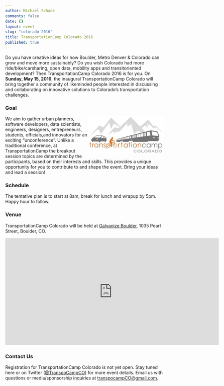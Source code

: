 ```yaml
---
author: Michael Schade
comments: false
date: {}
layout: event
slug: "colorado-2016"
title: TransportationCamp Colorado 2016
published: true
---
```

Do you have creative ideas for how Boulder,
Metro Denver & Colorado can grow and move more sustainably?
Do you wish Colorado had more ride/bike/carsharing, open data, mobility apps and transit­oriented development?
Then TransportationCamp Colorado 2016 is for you. On <b>Sunday, May 15, 2016</b>,
the inaugural TransportationCamp Colorado will bring together a community of like­minded people interested in
discussing and collaborating on innovative solutions to Colorado’s transportation challenges.

### Goal

<img float=right align=right width=240 height=120 src="tcco.jpg">We aim to gather urban planners,
software developers, data scientists, engineers,
designers, entrepreneurs, students, officials,and innovators for an exciting “un­conference”.
Unlike a traditional conference, at TransportationCamp the breakout session topics are determined by the participants,
based on their interests and skills. This provides a unique opportunity for you to contribute to and shape the event.
Bring your ideas and lead a session!


### Schedule

The tentative plan is to start at 8am, break for lunch and wrap­up by 5pm.
Happy hour to follow.

### Venue

TransportationCamp Colorado will be held at [Galvanize Boulder](http://www.galvanize.com/campuses/boulder-west-pearl/),
1035 Pearl Street, Boulder, CO.
<p align=center>
<iframe src="https://www.google.com/maps/embed?pb=!1m18!1m12!1m3!1d1527.7924568216263!2d-105.28305394332321!3d40.01771847941344!2m3!1f0!2f0!3f0!3m2!1i1024!2i768!4f13.1!3m3!1m2!1s0x876bec26e4137699%3A0xf9d8bd928167d4d5!2s1035+Pearl+St%2C+Boulder%2C+CO+80302!5e0!3m2!1sen!2sus!4v1449775252762" width="680" height="340" frameborder="0" style="border:0" allowfullscreen></iframe>

### Contact Us

Registration for TransportationCamp Colorado is not yet open.
Stay tuned here or on Twitter ([@TranspoCampCO](https://twitter.com/TranspoCampCO)) for more event details.
Email us with questions or media/sponsorship inquiries at <transpocampCO@gmail.com>.
